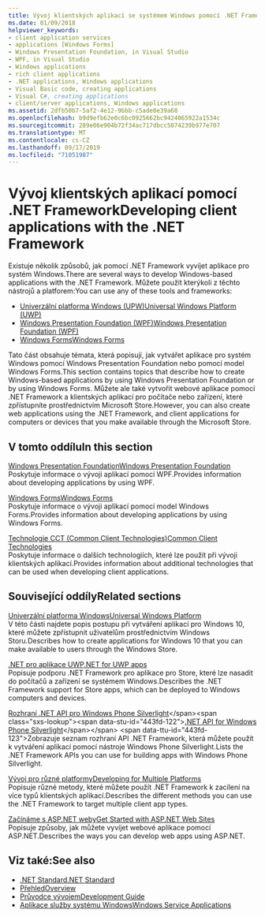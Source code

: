 ```yaml
---
title: Vývoj klientských aplikací se systémem Windows pomocí .NET Framework
ms.date: 01/09/2018
helpviewer_keywords:
- client application services
- applications [Windows Forms]
- Windows Presentation Foundation, in Visual Studio
- WPF, in Visual Studio
- Windows applications
- rich client applications
- .NET applications, Windows applications
- Visual Basic code, creating applications
- Visual C#, creating applications
- client/server applications, Windows applications
ms.assetid: 2dfb50b7-5af2-4e12-9bbb-c5ade0e39a68
ms.openlocfilehash: b9d9efb62e0c6bc0925662bc9424065922a1534c
ms.sourcegitcommit: 289e06e904b72f34ac717dbcc5074239b977e707
ms.translationtype: MT
ms.contentlocale: cs-CZ
ms.lasthandoff: 09/17/2019
ms.locfileid: "71051987"
---
```

# <a name="developing-client-applications-with-the-net-framework"></a><span data-ttu-id="443fd-102">Vývoj klientských aplikací pomocí .NET Framework</span><span class="sxs-lookup"><span data-stu-id="443fd-102">Developing client applications with the .NET Framework</span></span>

<span data-ttu-id="443fd-103">Existuje několik způsobů, jak pomocí .NET Framework vyvíjet aplikace pro systém Windows.</span><span class="sxs-lookup"><span data-stu-id="443fd-103">There are several ways to develop Windows-based applications with the .NET Framework.</span></span> <span data-ttu-id="443fd-104">Můžete použít kterýkoli z těchto nástrojů a platforem:</span><span class="sxs-lookup"><span data-stu-id="443fd-104">You can use any of these tools and frameworks:</span></span> 

- [<span data-ttu-id="443fd-105">Univerzální platforma Windows (UPW)</span><span class="sxs-lookup"><span data-stu-id="443fd-105">Universal Windows Platform (UWP)</span></span>](https://developer.microsoft.com/windows/apps)
- [<span data-ttu-id="443fd-106">Windows Presentation Foundation (WPF)</span><span class="sxs-lookup"><span data-stu-id="443fd-106">Windows Presentation Foundation (WPF)</span></span>](./wpf/index.md)
- [<span data-ttu-id="443fd-107">Windows Forms</span><span class="sxs-lookup"><span data-stu-id="443fd-107">Windows Forms</span></span>](./winforms/index.md)

<span data-ttu-id="443fd-108">Tato část obsahuje témata, která popisují, jak vytvářet aplikace pro systém Windows pomocí Windows Presentation Foundation nebo pomocí model Windows Forms.</span><span class="sxs-lookup"><span data-stu-id="443fd-108">This section contains topics that describe how to create Windows-based applications by using Windows Presentation Foundation or by using Windows Forms.</span></span> <span data-ttu-id="443fd-109">Můžete ale také vytvořit webové aplikace pomocí .NET Framework a klientských aplikací pro počítače nebo zařízení, které zpřístupníte prostřednictvím Microsoft Store.</span><span class="sxs-lookup"><span data-stu-id="443fd-109">However, you can also create web applications using the .NET Framework, and client applications for computers or devices that you make available through the Microsoft Store.</span></span>
 
## <a name="in-this-section"></a><span data-ttu-id="443fd-110">V tomto oddílu</span><span class="sxs-lookup"><span data-stu-id="443fd-110">In this section</span></span>

[<span data-ttu-id="443fd-111">Windows Presentation Foundation</span><span class="sxs-lookup"><span data-stu-id="443fd-111">Windows Presentation Foundation</span></span>](./wpf/index.md)  
<span data-ttu-id="443fd-112">Poskytuje informace o vývoji aplikací pomocí WPF.</span><span class="sxs-lookup"><span data-stu-id="443fd-112">Provides information about developing applications by using WPF.</span></span>

[<span data-ttu-id="443fd-113">Windows Forms</span><span class="sxs-lookup"><span data-stu-id="443fd-113">Windows Forms</span></span>](./winforms/index.md)  
<span data-ttu-id="443fd-114">Poskytuje informace o vývoji aplikací pomocí model Windows Forms.</span><span class="sxs-lookup"><span data-stu-id="443fd-114">Provides information about developing applications by using Windows Forms.</span></span>

[<span data-ttu-id="443fd-115">Technologie CCT (Common Client Technologies)</span><span class="sxs-lookup"><span data-stu-id="443fd-115">Common Client Technologies</span></span>](./common-client-technologies/index.md)  
<span data-ttu-id="443fd-116">Poskytuje informace o dalších technologiích, které lze použít při vývoji klientských aplikací.</span><span class="sxs-lookup"><span data-stu-id="443fd-116">Provides information about additional technologies that can be used when developing client applications.</span></span>

## <a name="related-sections"></a><span data-ttu-id="443fd-117">Související oddíly</span><span class="sxs-lookup"><span data-stu-id="443fd-117">Related sections</span></span>

[<span data-ttu-id="443fd-118">Univerzální platforma Windows</span><span class="sxs-lookup"><span data-stu-id="443fd-118">Universal Windows Platform</span></span>](https://developer.microsoft.com/windows/apps)  
<span data-ttu-id="443fd-119">V této části najdete popis postupu při vytváření aplikací pro Windows 10, které můžete zpřístupnit uživatelům prostřednictvím Windows Storu.</span><span class="sxs-lookup"><span data-stu-id="443fd-119">Describes how to create applications for Windows 10 that you can make available to users through the Windows Store.</span></span>

[<span data-ttu-id="443fd-120">.NET pro aplikace UWP</span><span class="sxs-lookup"><span data-stu-id="443fd-120">.NET for UWP apps</span></span>](https://msdn.microsoft.com/library/windows/apps/mt185501.aspx)  
<span data-ttu-id="443fd-121">Popisuje podporu .NET Framework pro aplikace pro Store, které lze nasadit do počítačů a zařízení se systémem Windows.</span><span class="sxs-lookup"><span data-stu-id="443fd-121">Describes the .NET Framework support for Store apps, which can be deployed to Windows computers and devices.</span></span>

<span data-ttu-id="443fd-122">[Rozhraní .NET API pro Windows Phone Silverlight](https://docs.microsoft.com/previous-versions/windows/apps/jj207211\(v=vs.105\))</span><span class="sxs-lookup"><span data-stu-id="443fd-122">[.NET API for Windows Phone Silverlight](https://docs.microsoft.com/previous-versions/windows/apps/jj207211\(v=vs.105\))</span></span>  
<span data-ttu-id="443fd-123">Zobrazuje seznam rozhraní API .NET Framework, která můžete použít k vytváření aplikací pomocí nástroje Windows Phone Silverlight.</span><span class="sxs-lookup"><span data-stu-id="443fd-123">Lists the .NET Framework APIs you can use for building apps with Windows Phone Silverlight.</span></span>
  
[<span data-ttu-id="443fd-124">Vývoj pro různé platformy</span><span class="sxs-lookup"><span data-stu-id="443fd-124">Developing for Multiple Platforms</span></span>](../standard/cross-platform/index.md)  
<span data-ttu-id="443fd-125">Popisuje různé metody, které můžete použít .NET Framework k zacílení na více typů klientských aplikací.</span><span class="sxs-lookup"><span data-stu-id="443fd-125">Describes the different methods you can use the .NET Framework to target multiple client app types.</span></span>

[<span data-ttu-id="443fd-126">Začínáme s ASP.NET weby</span><span class="sxs-lookup"><span data-stu-id="443fd-126">Get Started with ASP.NET Web Sites</span></span>](https://www.asp.net/get-started/websites)  
<span data-ttu-id="443fd-127">Popisuje způsoby, jak můžete vyvíjet webové aplikace pomocí ASP.NET.</span><span class="sxs-lookup"><span data-stu-id="443fd-127">Describes the ways you can develop web apps using ASP.NET.</span></span>

## <a name="see-also"></a><span data-ttu-id="443fd-128">Viz také:</span><span class="sxs-lookup"><span data-stu-id="443fd-128">See also</span></span>

- [<span data-ttu-id="443fd-129">.NET Standard</span><span class="sxs-lookup"><span data-stu-id="443fd-129">.NET Standard</span></span>](../standard/net-standard.md)
- [<span data-ttu-id="443fd-130">Přehled</span><span class="sxs-lookup"><span data-stu-id="443fd-130">Overview</span></span>](./get-started/overview.md)
- [<span data-ttu-id="443fd-131">Průvodce vývojem</span><span class="sxs-lookup"><span data-stu-id="443fd-131">Development Guide</span></span>](./development-guide.md)
- [<span data-ttu-id="443fd-132">Aplikace služby systému Windows</span><span class="sxs-lookup"><span data-stu-id="443fd-132">Windows Service Applications</span></span>](./windows-services/index.md)
